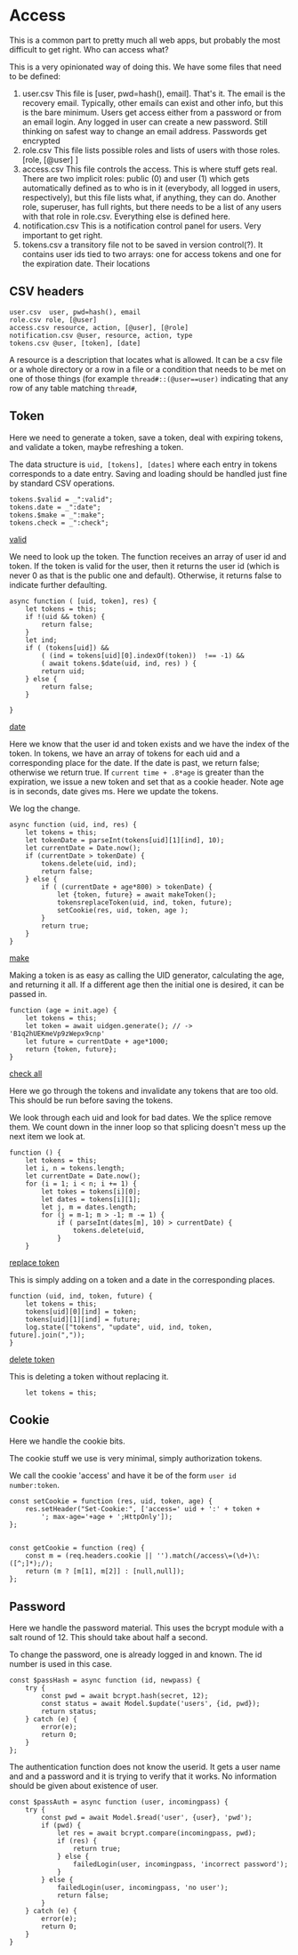 # Access

This is a common part to pretty much all web apps, but probably the most
difficult to get right. Who can access what? 

This is a very opinionated way of doing this. We have some files that need to
be defined: 

1. user.csv  This file is [user, pwd=hash(), email]. That's it. The email
   is the recovery email. Typically, other emails can exist and other info,
   but this is the bare minimum. Users get access either from a password or
   from an email login. Any logged in user can create a new password. Still
   thinking on safest way to change an email address. Passwords get encrypted 
2. role.csv This file lists possible roles and lists of users with those
   roles. [role, [@user] ]
3. access.csv This file controls the access. This is where stuff gets real.
   There are two implicit roles: public (0) and user (1) which gets automatically
   defined as to who is in it (everybody, all logged in users, respectively),
   but this file lists what, if anything, they can do.  Another role,
   superuser, has full rights, but there needs to be a list of any users with
   that role in role.csv. Everything else is defined here. 
4. notification.csv This is a notification control panel for users. Very
   important to get right. 
5. tokens.csv a transitory file not to be saved in version control(?). It
   contains user ids tied to two arrays: one for access tokens and one for the
   expiration date. Their locations 


## CSV headers

    user.csv  user, pwd=hash(), email
    role.csv role, [@user] 
    access.csv resource, action, [@user], [@role]
    notification.csv @user, resource, action, type
    tokens.csv @user, [token], [date]


A resource is a description that locates what is allowed. It can be a csv file
or a whole directory or a row in a file or a condition that needs to be met on
one of those things (for example `thread#::(@user==user)` indicating that any
row of any table matching `thread#`,  

## Token

Here we need to generate a token, save a token, deal with expiring tokens, and
validate a token, maybe refreshing a token. 

The data structure is `uid, [tokens], [dates]` where each entry in tokens
corresponds to a date entry. Saving and loading should be handled just fine by
standard CSV operations. 


    tokens.$valid = _":valid"; 
    tokens.date = _":date";
    tokens.$make = _":make"; 
    tokens.check = _":check";


[valid]() 

We need to look up the token. The function receives an array of user id and
token. If the token is valid for the user, then it returns the user id (which
is never 0 as that is the public one and default).
Otherwise, it returns false to indicate further defaulting. 


    async function ( [uid, token], res) {
        let tokens = this;
        if !(uid && token) {
            return false;
        }
        let ind;
        if ( (tokens[uid]) && 
            ( (ind = tokens[uid][0].indexOf(token))  !== -1) &&
            ( await tokens.$date(uid, ind, res) ) {
            return uid;
        } else {
            return false;
        }
            
    }


[date]()

Here we know that the user id and token exists and we have the index of the
token. In tokens, we have an array of tokens for each uid and a corresponding
place for the date. If the date is past, we return false; otherwise we return
true. If  `current time + .8*age` is greater than the expiration, we issue a
new token and set that as a cookie header.  Note age is in seconds, date gives
ms. Here we update the tokens. 

We log the change. 

    async function (uid, ind, res) {
        let tokens = this;
        let tokenDate = parseInt(tokens[uid][1][ind], 10);
        let currentDate = Date.now();
        if (currentDate > tokenDate) {
            tokens.delete(uid, ind); 
            return false;
        } else {
            if ( (currentDate + age*800) > tokenDate) {
                let {token, future} = await makeToken();
                tokensreplaceToken(uid, ind, token, future);
                setCookie(res, uid, token, age );
            }
            return true;
        }
    }



[make]()
 
Making a token is as easy as calling the UID generator, calculating the age,
and returning it all. If a different age then the initial one is desired, it
can be passed in. 

    function (age = init.age) {
        let tokens = this;
        let token = await uidgen.generate(); // -> 'B1q2hUEKmeVp9zWepx9cnp'
        let future = currentDate + age*1000;
        return {token, future};
    }



[check all]()

Here we go through the tokens and invalidate any tokens that are too old. This
should be run before saving the tokens. 

We look through each uid and look for bad dates. We the splice remove them. We
count down in the inner loop so that splicing doesn't mess up the next item we
look at. 

    function () {
        let tokens = this;
        let i, n = tokens.length;
        let currentDate = Date.now();
        for (i = 1; i < n; i += 1) {
            let tokes = tokens[i][0];
            let dates = tokens[i][1];
            let j, m = dates.length;
            for (j = m-1; m > -1; m -= 1) {
                if ( parseInt(dates[m], 10) > currentDate) {
                    tokens.delete(uid, 
                }
        }


[replace token]()

This is simply adding on a token and a date in the corresponding places. 

    function (uid, ind, token, future) {
        let tokens = this;
        tokens[uid][0][ind] = token;
        tokens[uid][1][ind] = future;
        log.state(["tokens", "update", uid, ind, token, future].join(","));
    }


[delete token]()

This is deleting a token without replacing it. 


        let tokens = this;



## Cookie

Here we handle the cookie bits.

The cookie stuff we use is very minimal, simply authorization tokens. 

We call the cookie 'access' and have it be of the form `user id number:token`. 

    const setCookie = function (res, uid, token, age) {
        res.setHeader("Set-Cookie:", ['access=' uid + ':' + token +
            '; max-age='+age + ';HttpOnly']);  
    };


    const getCookie = function (req) {
        const m = (req.headers.cookie || '').match(/access\=(\d+)\:([^;]*);/);
        return (m ? [m[1], m[2]] : [null,null]);
    };



## Password

Here we handle the password material. This uses the bcrypt module with a salt
round of 12. This should take about half a second. 


To change the password, one is already logged in and known. The id number is
used in this case. 

    const $passHash = async function (id, newpass) {
        try {
            const pwd = await bcrypt.hash(secret, 12);
            const status = await Model.$update('users', {id, pwd});
            return status;
        } catch (e) {
            error(e);
            return 0;
        }
    };

The authentication function does not know the userid. It gets a user name and
and a password and it is trying to verify that it works. No information should
be given about existence of user. 

    const $passAuth = async function (user, incomingpass) {
        try {
            const pwd = await Model.$read('user', {user}, 'pwd');
            if (pwd) {
                let res = await bcrypt.compare(incomingpass, pwd); 
                if (res) {
                    return true;
                } else {
                    failedLogin(user, incomingpass, 'incorrect password');
                }
            } else {
                failedLogin(user, incomingpass, 'no user');
                return false;
            }
        } catch (e) {
            error(e);
            return 0;
        }
    }

    
